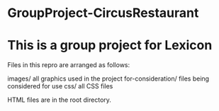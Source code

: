 # GroupProject-CircusRestaurant
<h1>This is a group project for Lexicon </h1>
Files in this repro are arranged as follows:

images/ all graphics used in the project
for-consideration/ files being considered for use
css/ all CSS files

HTML files are in the root directory.
